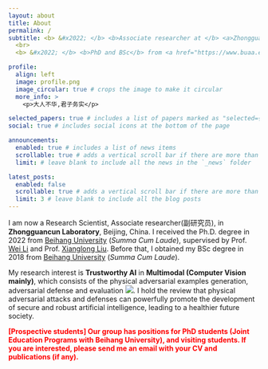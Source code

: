 ```yaml
---
layout: about
title: About
permalink: /
subtitle: <b> &#x2022; </b> <b>Associate researcher at </b> <a>Zhongguancun Laboratory</a> 
  <br>
  <b> &#x2022; </b> <b>PhD and BSc</b> from <a href="https://www.buaa.edu.cn/">Beihang University</a>

profile:
  align: left
  image: profile.png
  image_circular: true # crops the image to make it circular
  more_info: >
    <p>大人不华,君子务实</p>

selected_papers: true # includes a list of papers marked as "selected={true}"
social: true # includes social icons at the bottom of the page

announcements:
  enabled: true # includes a list of news items
  scrollable: true # adds a vertical scroll bar if there are more than 3 news items
  limit: # leave blank to include all the news in the `_news` folder

latest_posts:
  enabled: false
  scrollable: true # adds a vertical scroll bar if there are more than 3 new posts items
  limit: 3 # leave blank to include all the blog posts
---
```


<p> I am now a Research Scientist, Associate researcher(副研究员), in <strong>Zhongguancun Laboratory</strong>, Beijing, China. I received the Ph.D. degree in 2022 from <a href="https://www.buaa.edu.cn/">Beihang University</a> (<i>Summa Cum Laude</i>), supervised by Prof. <a href="https://www.buaa.edu.cn/info/1028/1573.htm">Wei Li</a> and Prof. <a href="https://xlliu-beihang.github.io/">Xianglong Liu</a>. Before that, I obtained my BSc degree in 2018 from <a href="https://www.buaa.edu.cn/">Beihang University</a> (<i>Summa Cum Laude</i>).

<p> My research interest is <strong>Trustworthy AI</strong> in <strong>Multimodal (Computer Vision mainly)</strong>, which consists of the physical adversarial examples generation, adversarial defense and evaluation <a href='https://scholar.google.com/citations?user=RoFr1qcAAAAJ'><img src="https://img.shields.io/badge/scholar-1400+-4285F4?logo=googlescholar&labelColor=beige"></a>. I hold the review that physical adversarial attacks and defenses can powerfully promote the development of secure and robust artificial intelligence, leading to a healthier future society.</p>
                   
<p><span style="color:red"><strong>[Prospective students] Our group has positions for PhD students (Joint Education Programs with Beihang University), and visiting students. If you are interested, please send me an email with your CV and publications (if any).</strong></span></p>

